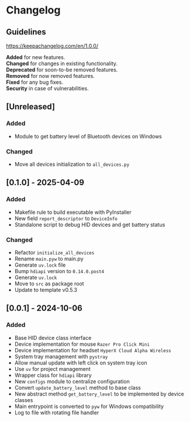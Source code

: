 # Changelog

## Guidelines

https://keepachangelog.com/en/1.0.0/

**Added** for new features.\
**Changed** for changes in existing functionality.\
**Deprecated** for soon-to-be removed features.\
**Removed** for now removed features.\
**Fixed** for any bug fixes.\
**Security** in case of vulnerabilities.

## [Unreleased]

### Added

- Module to get battery level of Bluetooth devices on Windows

### Changed

- Move all devices initialization to `all_devices.py`

## [0.1.0] - 2025-04-09

### Added

- Makefile rule to build executable with PyInstaller
- New field `report_descriptor` to `DeviceInfo`
- Standalone script to debug HID devices and get battery status

### Changed

- Refactor `initialize_all_devices`
- Rename `main.pyw` to main.py
- Generate `uv.lock` file
- Bump `hdiapi` version to `0.14.0.post4`
- Generate `uv.lock`
- Move to `src` as package root
- Update to template v0.5.3

## [0.0.1] - 2024-10-06

### Added

- Base HID device class interface
- Device implementation for mouse `Razer Pro Click Mini`
- Device implementation for headset `HyperX Cloud Alpha Wireless`
- System tray management with `pystray`
- Allow manual update with left click on system tray icon
- Use `uv` for project management
- Wrapper class for `hdiapi` library
- New `configs` module to centralize configuration
- Convert `update_battery_level` method to base class
- New abstract method `get_battery_level` to be implemented by device classes
- Main entrypoint is converted to `pyw` for Windows compatibility
- Log to file with rotating file handler
